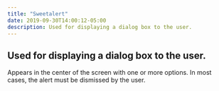 ```yaml
---
title: "Sweetalert"
date: 2019-09-30T14:00:12-05:00
description: Used for displaying a dialog box to the user.
---
```

## Used for displaying a dialog box to the user.
Appears in the center of the screen with one or more options. In most cases, the alert must be dismissed by the user.
